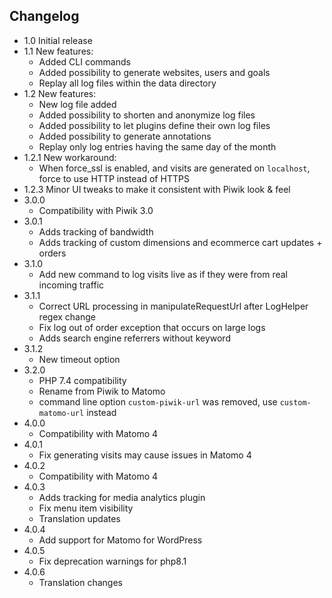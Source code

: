 ## Changelog

- 1.0 Initial release
- 1.1 New features:
   * Added CLI commands
   * Added possibility to generate websites, users and goals
   * Replay all log files within the data directory
- 1.2 New features:
   * New log file added
   * Added possibility to shorten and anonymize log files
   * Added possibility to let plugins define their own log files
   * Added possibility to generate annotations
   * Replay only log entries having the same day of the month
- 1.2.1 New workaround:
   * When force_ssl is enabled, and visits are generated on `localhost`, force to use HTTP instead of HTTPS
- 1.2.3 Minor UI tweaks to make it consistent with Piwik look & feel
- 3.0.0
   * Compatibility with Piwik 3.0
- 3.0.1
   * Adds tracking of bandwidth
   * Adds tracking of custom dimensions and ecommerce cart updates + orders
- 3.1.0
   * Add new command to log visits live as if they were from real incoming traffic
- 3.1.1
   * Correct URL processing in manipulateRequestUrl after LogHelper regex change
   * Fix log out of order exception that occurs on large logs 
   * Adds search engine referrers without keyword
- 3.1.2
   * New timeout option
- 3.2.0
   * PHP 7.4 compatibility
   * Rename from Piwik to Matomo
   * command line option `custom-piwik-url` was removed, use `custom-matomo-url` instead
- 4.0.0
   * Compatibility with Matomo 4
- 4.0.1
   * Fix generating visits may cause issues in Matomo 4
- 4.0.2
  * Compatibility with Matomo 4
- 4.0.3
  * Adds tracking for media analytics plugin
  * Fix menu item visibility
  * Translation updates
- 4.0.4
  * Add support for Matomo for WordPress
- 4.0.5
  * Fix deprecation warnings for php8.1
- 4.0.6
  * Translation changes
